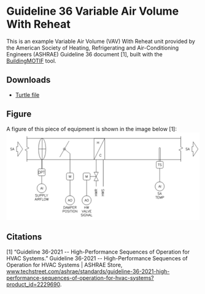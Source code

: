 # Guideline 36 Variable Air Volume With Reheat

This is an example Variable Air Volume (VAV) With Reheat unit provided by the American Society of Heating, Refrigerating and Air-Conditioning Engineers (ASHRAE) Guideline 36 document [1], built with the [BuildingMOTIF](https://github.com/NREL/BuildingMOTIF) tool. 

## Downloads

- [Turtle file](../_static/models/g36-extensions-vav-reheat.ttl)

## Figure

A figure of this piece of equipment is shown in the image below [1]:
![g36-extensions-vav-reheat](../_static/images/g36-extensions-vav-reheat.png)

## Citations
[1] “Guideline 36-2021 -- High-Performance Sequences of Operation for HVAC Systems.” Guideline 36-2021 -- High-Performance Sequences of Operation for HVAC Systems | ASHRAE Store, www.techstreet.com/ashrae/standards/guideline-36-2021-high-performance-sequences-of-operation-for-hvac-systems?product_id=2229690. 

